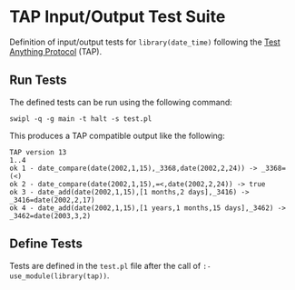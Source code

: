 # TAP Input/Output Test Suite

Definition of input/output tests for `library(date_time)` following the [Test Anything Protocol](http://testanything.org/) (TAP).

## Run Tests

The defined tests can be run using the following command:

```shell
swipl -q -g main -t halt -s test.pl
```

This produces a TAP compatible output like the following:

```
TAP version 13
1..4
ok 1 - date_compare(date(2002,1,15),_3368,date(2002,2,24)) -> _3368=(<)
ok 2 - date_compare(date(2002,1,15),=<,date(2002,2,24)) -> true
ok 3 - date_add(date(2002,1,15),[1 months,2 days],_3416) -> _3416=date(2002,2,17)
ok 4 - date_add(date(2002,1,15),[1 years,1 months,15 days],_3462) -> _3462=date(2003,3,2)
```

## Define Tests

Tests are defined in the `test.pl` file after the call of `:- use_module(library(tap))`.
